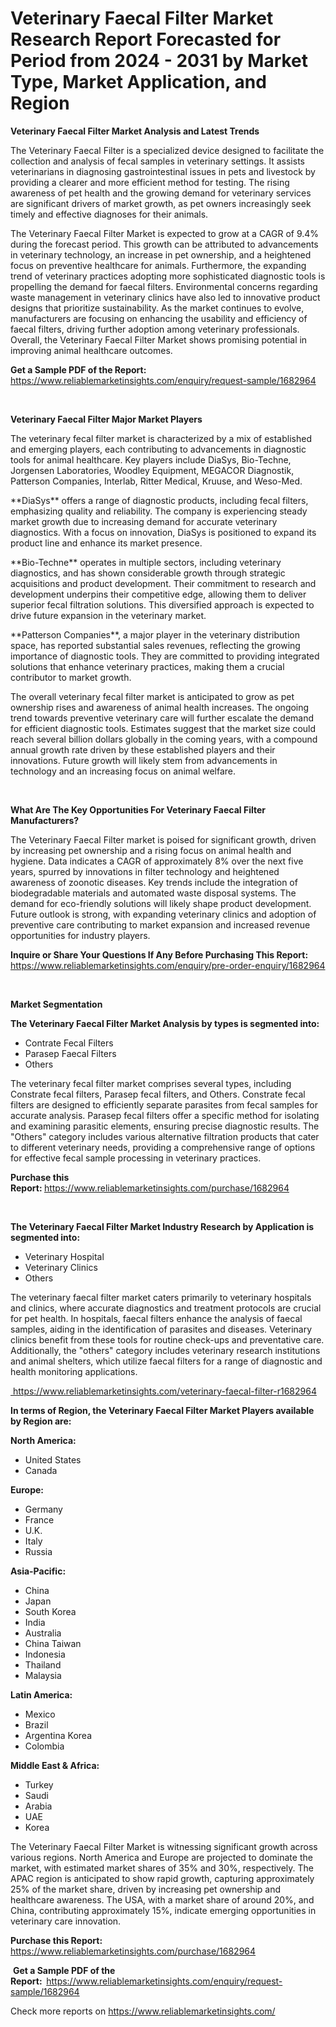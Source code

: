 <p><h1>Veterinary Faecal Filter Market Research Report Forecasted for Period from 2024 -  2031 by Market Type, Market Application, and Region</h1></p><p><strong>Veterinary Faecal Filter Market Analysis and Latest Trends</strong></p>
<p><p>The Veterinary Faecal Filter is a specialized device designed to facilitate the collection and analysis of fecal samples in veterinary settings. It assists veterinarians in diagnosing gastrointestinal issues in pets and livestock by providing a clearer and more efficient method for testing. The rising awareness of pet health and the growing demand for veterinary services are significant drivers of market growth, as pet owners increasingly seek timely and effective diagnoses for their animals.</p><p>The Veterinary Faecal Filter Market is expected to grow at a CAGR of 9.4% during the forecast period. This growth can be attributed to advancements in veterinary technology, an increase in pet ownership, and a heightened focus on preventive healthcare for animals. Furthermore, the expanding trend of veterinary practices adopting more sophisticated diagnostic tools is propelling the demand for faecal filters. Environmental concerns regarding waste management in veterinary clinics have also led to innovative product designs that prioritize sustainability. As the market continues to evolve, manufacturers are focusing on enhancing the usability and efficiency of faecal filters, driving further adoption among veterinary professionals. Overall, the Veterinary Faecal Filter Market shows promising potential in improving animal healthcare outcomes.</p></p>
<p><strong>Get a Sample PDF of the Report:&nbsp;</strong> <a href="https://www.reliablemarketinsights.com/enquiry/request-sample/1682964?utm_campaign=1938&utm_medium=2&utm_source=Github&utm_content=ia&utm_term=30122024&utm_id=veterinary-faecal-filter">https://www.reliablemarketinsights.com/enquiry/request-sample/1682964</a></p>
<p>&nbsp;</p>
<p><strong>Veterinary Faecal Filter Major Market Players</strong></p>
<p><p>The veterinary fecal filter market is characterized by a mix of established and emerging players, each contributing to advancements in diagnostic tools for animal healthcare. Key players include DiaSys, Bio-Techne, Jorgensen Laboratories, Woodley Equipment, MEGACOR Diagnostik, Patterson Companies, Interlab, Ritter Medical, Kruuse, and Weso-Med.</p><p>**DiaSys** offers a range of diagnostic products, including fecal filters, emphasizing quality and reliability. The company is experiencing steady market growth due to increasing demand for accurate veterinary diagnostics. With a focus on innovation, DiaSys is positioned to expand its product line and enhance its market presence.</p><p>**Bio-Techne** operates in multiple sectors, including veterinary diagnostics, and has shown considerable growth through strategic acquisitions and product development. Their commitment to research and development underpins their competitive edge, allowing them to deliver superior fecal filtration solutions. This diversified approach is expected to drive future expansion in the veterinary market.</p><p>**Patterson Companies**, a major player in the veterinary distribution space, has reported substantial sales revenues, reflecting the growing importance of diagnostic tools. They are committed to providing integrated solutions that enhance veterinary practices, making them a crucial contributor to market growth.</p><p>The overall veterinary fecal filter market is anticipated to grow as pet ownership rises and awareness of animal health increases. The ongoing trend towards preventive veterinary care will further escalate the demand for efficient diagnostic tools. Estimates suggest that the market size could reach several billion dollars globally in the coming years, with a compound annual growth rate driven by these established players and their innovations. Future growth will likely stem from advancements in technology and an increasing focus on animal welfare.</p></p>
<p>&nbsp;</p>
<p><strong>What Are The Key Opportunities For Veterinary Faecal Filter Manufacturers?</strong></p>
<p><p>The Veterinary Faecal Filter market is poised for significant growth, driven by increasing pet ownership and a rising focus on animal health and hygiene. Data indicates a CAGR of approximately 8% over the next five years, spurred by innovations in filter technology and heightened awareness of zoonotic diseases. Key trends include the integration of biodegradable materials and automated waste disposal systems. The demand for eco-friendly solutions will likely shape product development. Future outlook is strong, with expanding veterinary clinics and adoption of preventive care contributing to market expansion and increased revenue opportunities for industry players.</p></p>
<p><strong>Inquire or Share Your Questions If Any Before Purchasing This Report:</strong> <a href="https://www.reliablemarketinsights.com/enquiry/pre-order-enquiry/1682964?utm_campaign=1938&utm_medium=2&utm_source=Github&utm_content=ia&utm_term=30122024&utm_id=veterinary-faecal-filter">https://www.reliablemarketinsights.com/enquiry/pre-order-enquiry/1682964</a></p>
<p>&nbsp;</p>
<p><strong>Market Segmentation</strong></p>
<p><strong>The Veterinary Faecal Filter Market Analysis by types is segmented into:</strong></p>
<p><ul><li>Contrate Fecal Filters</li><li>Parasep Faecal Filters</li><li>Others</li></ul></p>
<p><p>The veterinary fecal filter market comprises several types, including Constrate fecal filters, Parasep fecal filters, and Others. Constrate fecal filters are designed to efficiently separate parasites from fecal samples for accurate analysis. Parasep fecal filters offer a specific method for isolating and examining parasitic elements, ensuring precise diagnostic results. The "Others" category includes various alternative filtration products that cater to different veterinary needs, providing a comprehensive range of options for effective fecal sample processing in veterinary practices.</p></p>
<p><strong>Purchase this Report:&nbsp;</strong><a href="https://www.reliablemarketinsights.com/purchase/1682964?utm_campaign=1938&utm_medium=2&utm_source=Github&utm_content=ia&utm_term=30122024&utm_id=veterinary-faecal-filter">https://www.reliablemarketinsights.com/purchase/1682964</a></p>
<p>&nbsp;</p>
<p><strong>The Veterinary Faecal Filter Market Industry Research by Application is segmented into:</strong></p>
<p><ul><li>Veterinary Hospital</li><li>Veterinary Clinics</li><li>Others</li></ul></p>
<p><p>The veterinary faecal filter market caters primarily to veterinary hospitals and clinics, where accurate diagnostics and treatment protocols are crucial for pet health. In hospitals, faecal filters enhance the analysis of faecal samples, aiding in the identification of parasites and diseases. Veterinary clinics benefit from these tools for routine check-ups and preventative care. Additionally, the "others" category includes veterinary research institutions and animal shelters, which utilize faecal filters for a range of diagnostic and health monitoring applications.</p></p>
<p><a href="https://www.reliablemarketinsights.com/veterinary-faecal-filter-r1682964?utm_campaign=1938&utm_medium=2&utm_source=Github&utm_content=ia&utm_term=30122024&utm_id=veterinary-faecal-filter">&nbsp;https://www.reliablemarketinsights.com/veterinary-faecal-filter-r1682964</a></p>
<p><strong>In terms of Region, the Veterinary Faecal Filter Market Players available by Region are:</strong></p>
<p>
    <p> <strong> North America: </strong>
        <ul>
            <li>United States</li>
            <li>Canada</li>
        </ul>
        </p> 
    <p> <strong> Europe: </strong>
        <ul>
            <li>Germany</li>
            <li>France</li>
            <li>U.K.</li>
            <li>Italy</li>
            <li>Russia</li>
        </ul>
        </p> 
    <p> <strong> Asia-Pacific: </strong>
        <ul>
            <li>China</li>
            <li>Japan</li>
            <li>South Korea</li>
            <li>India</li>
            <li>Australia</li>
            <li>China Taiwan</li>
            <li>Indonesia</li>
            <li>Thailand</li>
            <li>Malaysia</li>
        </ul>
        </p> 
    <p> <strong> Latin America: </strong>
        <ul>
            <li>Mexico</li>
            <li>Brazil</li>
            <li>Argentina Korea</li>
            <li>Colombia</li>
        </ul>
        </p> 
    <p> <strong> Middle East & Africa: </strong>
        <ul>
            <li>Turkey</li>
            <li>Saudi</li>
            <li>Arabia</li>
            <li>UAE</li>
            <li>Korea</li>
        </ul>
    </p>
    </p>
<p><p>The Veterinary Faecal Filter Market is witnessing significant growth across various regions. North America and Europe are projected to dominate the market, with estimated market shares of 35% and 30%, respectively. The APAC region is anticipated to show rapid growth, capturing approximately 25% of the market share, driven by increasing pet ownership and healthcare awareness. The USA, with a market share of around 20%, and China, contributing approximately 15%, indicate emerging opportunities in veterinary care innovation.</p></p>
<p><strong>Purchase this Report: </strong><a href="https://www.reliablemarketinsights.com/purchase/1682964?utm_campaign=1938&utm_medium=2&utm_source=Github&utm_content=ia&utm_term=30122024&utm_id=veterinary-faecal-filter">https://www.reliablemarketinsights.com/purchase/1682964</a></p>
<p>&nbsp;<strong>Get a Sample PDF of the Report:&nbsp;&nbsp;</strong><a href="https://www.reliablemarketinsights.com/enquiry/request-sample/1682964?utm_campaign=1938&utm_medium=2&utm_source=Github&utm_content=ia&utm_term=30122024&utm_id=veterinary-faecal-filter">https://www.reliablemarketinsights.com/enquiry/request-sample/1682964</a></p>
<p><strong></strong></p>
<p>Check more reports on <a href="https://www.reliablemarketinsights.com/?utm_campaign=1938&utm_medium=2&utm_source=Github&utm_content=ia&utm_term=30122024&utm_id=veterinary-faecal-filter">https://www.reliablemarketinsights.com/</a></p>